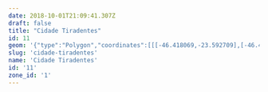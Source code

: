 ```yaml
---
date: 2018-10-01T21:09:41.307Z
draft: false
title: "Cidade Tiradentes"
id: 11
geom: '{"type":"Polygon","coordinates":[[[-46.418069,-23.592709],[-46.4179,-23.592853],[-46.417788,-23.593132],[-46.416311,-23.594991],[-46.415908,-23.595792],[-46.415871,-23.59603],[-46.416016,-23.596277],[-46.416264,-23.59652],[-46.416272,-23.59669],[-46.415694,-23.596657],[-46.415449,-23.596829],[-46.415321,-23.597128],[-46.415115,-23.597378],[-46.414908,-23.598352],[-46.414944,-23.598588],[-46.41479,-23.598718],[-46.414613,-23.599057],[-46.414089,-23.59959],[-46.413802,-23.600806],[-46.413558,-23.601135],[-46.413202,-23.601393],[-46.413003,-23.601723],[-46.41293,-23.602003],[-46.412564,-23.60217],[-46.412493,-23.602419],[-46.412408,-23.602496],[-46.412204,-23.602525],[-46.412086,-23.602371],[-46.411837,-23.602506],[-46.411376,-23.602616],[-46.411023,-23.602646],[-46.410758,-23.602581],[-46.410581,-23.602704],[-46.410437,-23.603068],[-46.410106,-23.603043],[-46.408302,-23.60358],[-46.40809,-23.603747],[-46.407904,-23.604001],[-46.40754,-23.60415],[-46.407305,-23.604436],[-46.406713,-23.604601],[-46.406579,-23.604496],[-46.406468,-23.604569],[-46.406378,-23.604785],[-46.40584,-23.604858],[-46.405121,-23.605601],[-46.404913,-23.605624],[-46.404768,-23.606132],[-46.404581,-23.606279],[-46.40465,-23.606619],[-46.404365,-23.606992],[-46.404112,-23.607016],[-46.403975,-23.607121],[-46.403922,-23.607315],[-46.403805,-23.607403],[-46.403718,-23.607368],[-46.403455,-23.607525],[-46.403272,-23.607765],[-46.402896,-23.608013],[-46.402588,-23.608102],[-46.402476,-23.608311],[-46.402149,-23.608464],[-46.402039,-23.608631],[-46.401904,-23.608643],[-46.401859,-23.608714],[-46.401898,-23.608816],[-46.401803,-23.608962],[-46.401214,-23.609255],[-46.401006,-23.609474],[-46.400661,-23.609604],[-46.400467,-23.609729],[-46.400427,-23.609851],[-46.400095,-23.609995],[-46.399975,-23.610104],[-46.399977,-23.610217],[-46.399878,-23.610267],[-46.39994,-23.610367],[-46.39979,-23.610551],[-46.399437,-23.610634],[-46.39923,-23.610866],[-46.398946,-23.611026],[-46.398804,-23.611327],[-46.398716,-23.611339],[-46.398709,-23.611416],[-46.398532,-23.611584],[-46.398353,-23.611644],[-46.398175,-23.611875],[-46.398105,-23.612151],[-46.397746,-23.612404],[-46.397654,-23.612589],[-46.397616,-23.613035],[-46.397249,-23.613774],[-46.397081,-23.614281],[-46.397276,-23.614566],[-46.397477,-23.615102],[-46.397483,-23.615705],[-46.397407,-23.615801],[-46.397193,-23.615603],[-46.396486,-23.615344],[-46.396105,-23.61512],[-46.395882,-23.615076],[-46.395381,-23.61464],[-46.395408,-23.614316],[-46.395226,-23.614021],[-46.395169,-23.61323],[-46.394854,-23.612446],[-46.395013,-23.611643],[-46.395439,-23.610951],[-46.395856,-23.609776],[-46.395975,-23.609641],[-46.39608,-23.609144],[-46.396192,-23.608982],[-46.397039,-23.608731],[-46.397141,-23.60861],[-46.397207,-23.608626],[-46.397433,-23.608463],[-46.398073,-23.608294],[-46.398343,-23.608056],[-46.398863,-23.607775],[-46.399165,-23.607459],[-46.399342,-23.60714],[-46.399167,-23.606886],[-46.399182,-23.606818],[-46.399685,-23.60625],[-46.399054,-23.605883],[-46.398091,-23.605096],[-46.398001,-23.604919],[-46.397229,-23.604399],[-46.397257,-23.604285],[-46.397034,-23.603762],[-46.395662,-23.602416],[-46.395564,-23.60224],[-46.395302,-23.602115],[-46.394069,-23.601973],[-46.393673,-23.602043],[-46.393074,-23.60201],[-46.392247,-23.60274],[-46.392078,-23.602957],[-46.391978,-23.602986],[-46.39074,-23.602411],[-46.389689,-23.601671],[-46.389087,-23.601373],[-46.387571,-23.600878],[-46.387356,-23.600837],[-46.386969,-23.600939],[-46.386299,-23.601285],[-46.385117,-23.600879],[-46.384589,-23.600813],[-46.384119,-23.600477],[-46.383411,-23.599832],[-46.383135,-23.59944],[-46.382886,-23.598924],[-46.382937,-23.598643],[-46.383192,-23.598303],[-46.383136,-23.598071],[-46.383222,-23.597753],[-46.383723,-23.597285],[-46.383769,-23.597161],[-46.383744,-23.596727],[-46.383948,-23.596511],[-46.38402,-23.59628],[-46.383797,-23.595915],[-46.383757,-23.595575],[-46.383539,-23.595107],[-46.38309,-23.594748],[-46.382936,-23.594486],[-46.382874,-23.593288],[-46.382691,-23.592722],[-46.382543,-23.591991],[-46.382554,-23.591779],[-46.382447,-23.591449],[-46.382129,-23.591026],[-46.381994,-23.59074],[-46.381293,-23.590285],[-46.381037,-23.589986],[-46.380778,-23.588933],[-46.380493,-23.588683],[-46.380115,-23.588487],[-46.379603,-23.588486],[-46.378806,-23.588832],[-46.37808,-23.589263],[-46.377563,-23.589716],[-46.377119,-23.589899],[-46.377208,-23.589385],[-46.377323,-23.589285],[-46.377204,-23.589084],[-46.37721,-23.588706],[-46.377365,-23.588242],[-46.377184,-23.587601],[-46.377317,-23.587428],[-46.377738,-23.587139],[-46.378281,-23.586995],[-46.378726,-23.586592],[-46.379407,-23.585821],[-46.379828,-23.585249],[-46.379945,-23.584961],[-46.379884,-23.583787],[-46.381359,-23.58159],[-46.382016,-23.580755],[-46.383007,-23.580315],[-46.383525,-23.580356],[-46.383788,-23.579234],[-46.383646,-23.579043],[-46.383551,-23.57848],[-46.383639,-23.578272],[-46.383806,-23.578208],[-46.383512,-23.577882],[-46.382021,-23.577198],[-46.381039,-23.577052],[-46.380936,-23.577101],[-46.380949,-23.577047],[-46.380093,-23.577023],[-46.379344,-23.576873],[-46.379077,-23.576721],[-46.378739,-23.576261],[-46.378411,-23.575542],[-46.37815,-23.574729],[-46.378202,-23.574579],[-46.378461,-23.574206],[-46.378585,-23.574157],[-46.379766,-23.573965],[-46.380848,-23.57387],[-46.381148,-23.573607],[-46.381451,-23.572798],[-46.382523,-23.572392],[-46.382838,-23.572193],[-46.383158,-23.571875],[-46.383482,-23.571235],[-46.383927,-23.57134],[-46.385387,-23.571312],[-46.385912,-23.571614],[-46.386305,-23.5716],[-46.38688,-23.571798],[-46.38771,-23.571862],[-46.388009,-23.571771],[-46.388283,-23.5718],[-46.388549,-23.571733],[-46.389123,-23.571492],[-46.38928,-23.57132],[-46.389715,-23.571274],[-46.390378,-23.570905],[-46.390612,-23.570878],[-46.390674,-23.570995],[-46.391223,-23.571289],[-46.391698,-23.571437],[-46.391856,-23.571685],[-46.392195,-23.571969],[-46.392504,-23.571969],[-46.392639,-23.57205],[-46.392808,-23.571966],[-46.393022,-23.572136],[-46.393841,-23.571926],[-46.394169,-23.571698],[-46.394506,-23.571118],[-46.395003,-23.570512],[-46.395141,-23.570508],[-46.395398,-23.570649],[-46.39555,-23.570501],[-46.395472,-23.570434],[-46.395502,-23.570387],[-46.395938,-23.570505],[-46.396384,-23.570432],[-46.396684,-23.570083],[-46.397358,-23.569799],[-46.398318,-23.569287],[-46.399639,-23.568377],[-46.400499,-23.567901],[-46.400864,-23.567599],[-46.401704,-23.56706],[-46.404623,-23.564132],[-46.405892,-23.563429],[-46.406581,-23.563275],[-46.409128,-23.562408],[-46.40976,-23.562264],[-46.410288,-23.562261],[-46.410913,-23.562161],[-46.41122,-23.562197],[-46.411436,-23.562333],[-46.411554,-23.562653],[-46.412476,-23.562731],[-46.41257,-23.562771],[-46.412613,-23.562949],[-46.413124,-23.56322],[-46.413358,-23.563232],[-46.41349,-23.563153],[-46.414027,-23.563261],[-46.41426,-23.563363],[-46.414521,-23.56362],[-46.415073,-23.563413],[-46.415951,-23.562806],[-46.416467,-23.562773],[-46.416931,-23.56286],[-46.417973,-23.562919],[-46.418243,-23.562555],[-46.418305,-23.562368],[-46.418471,-23.562466],[-46.418606,-23.562791],[-46.418648,-23.563085],[-46.418898,-23.563092],[-46.419328,-23.563786],[-46.419627,-23.564021],[-46.419727,-23.564385],[-46.420091,-23.564977],[-46.420606,-23.566086],[-46.421251,-23.566811],[-46.421437,-23.567243],[-46.421625,-23.567363],[-46.421611,-23.567571],[-46.421825,-23.568053],[-46.421747,-23.568618],[-46.42188,-23.568819],[-46.422015,-23.569369],[-46.422274,-23.569917],[-46.422201,-23.569976],[-46.422722,-23.571105],[-46.423144,-23.571595],[-46.423593,-23.571935],[-46.42362,-23.572236],[-46.422729,-23.573742],[-46.42252,-23.573987],[-46.421726,-23.574457],[-46.421091,-23.574949],[-46.420512,-23.575602],[-46.419601,-23.575817],[-46.419225,-23.576102],[-46.418905,-23.576118],[-46.418764,-23.576254],[-46.418449,-23.576362],[-46.418284,-23.576136],[-46.418073,-23.576098],[-46.417712,-23.575744],[-46.417734,-23.57608],[-46.41793,-23.576184],[-46.417974,-23.5763],[-46.417786,-23.576522],[-46.417626,-23.576976],[-46.417402,-23.577236],[-46.417112,-23.577384],[-46.416924,-23.577594],[-46.416774,-23.577668],[-46.416765,-23.577872],[-46.416675,-23.577966],[-46.416521,-23.57799],[-46.416387,-23.577901],[-46.416265,-23.577898],[-46.416279,-23.578106],[-46.416101,-23.578382],[-46.41593,-23.578823],[-46.415925,-23.579035],[-46.415824,-23.5792],[-46.415706,-23.579965],[-46.415843,-23.580103],[-46.415799,-23.580283],[-46.415893,-23.580788],[-46.415816,-23.581245],[-46.415854,-23.581655],[-46.415569,-23.582094],[-46.415327,-23.581997],[-46.415267,-23.582615],[-46.415167,-23.582709],[-46.414844,-23.586033],[-46.414904,-23.587008],[-46.415199,-23.588474],[-46.415348,-23.588841],[-46.415595,-23.589141],[-46.416345,-23.589717],[-46.416576,-23.589967],[-46.417223,-23.591573],[-46.418069,-23.592709]]]}'
slug: 'cidade-tiradentes'
name: 'Cidade Tiradentes'
id: '11'
zone_id: '1'
---
```

		